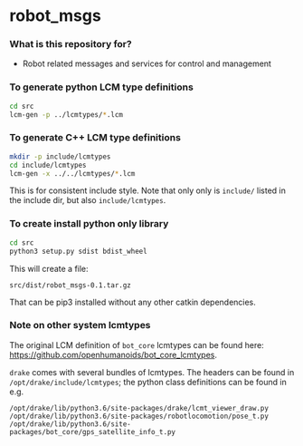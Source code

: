 # robot_msgs #

### What is this repository for? ###
* Robot related messages and services for control and management

### To generate python LCM type definitions

```bash
cd src
lcm-gen -p ../lcmtypes/*.lcm
```

### To generate C++ LCM type definitions


```bash
mkdir -p include/lcmtypes
cd include/lcmtypes
lcm-gen -x ../../lcmtypes/*.lcm
```
This is for consistent include style. Note that only only is `include/` listed in the include dir, but also `include/lcmtypes`.

### To create install python only library
```bash
cd src
python3 setup.py sdist bdist_wheel
```
This will create a file:

 ```src/dist/robot_msgs-0.1.tar.gz```

That can be pip3 installed without any other catkin dependencies.

### Note on other system lcmtypes

The original LCM definition of `bot_core` lcmtypes can be found here: https://github.com/openhumanoids/bot_core_lcmtypes.

`drake` comes with several bundles of lcmtypes. The headers can be found in `/opt/drake/include/lcmtypes`; the python class definitions can be found in e.g.
```
/opt/drake/lib/python3.6/site-packages/drake/lcmt_viewer_draw.py
/opt/drake/lib/python3.6/site-packages/robotlocomotion/pose_t.py
/opt/drake/lib/python3.6/site-packages/bot_core/gps_satellite_info_t.py
```
